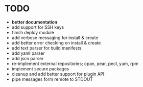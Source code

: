 # TODO

- **better documentation**
- add support for SSH keys
- finish deploy module
- add verbose messaging for install & create
- add better error checking on install & create
- add text parser for build manifests
- add yaml parser
- add json parser 
- re-implement external repositories; cpan, pear, pecl, yum, rpm
- implement secure packages
- cleanup and add better support for plugin API
- pipe messages form remote to STDOUT 